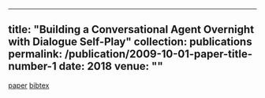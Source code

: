 
---
title: "Building a Conversational Agent Overnight with Dialogue Self-Play"
collection: publications
permalink: /publication/2009-10-01-paper-title-number-1
date: 2018
venue: ""
---
[paper](http://nayakneha.github.io/files/ShahEtAl_Arxiv_2018.pdf)
[bibtex](http://nayakneha.github.io/files/ShahEtAl_Arxiv_2018.bib)
